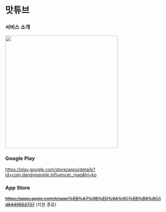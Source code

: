 # 맛튜브

### 서비스 소개
<img width="360" src="https://github.com/user-attachments/assets/c9ca9a16-c24b-4940-a5a1-593c5493e32e" />
<br />

### Google Play
https://play.google.com/store/apps/details?id=com.dandypeople.influencer_map&hl=ko

### App Store
<del>https://apps.apple.com/tr/app/%EB%A7%9B%ED%8A%9C%EB%B8%8C/id6449652727</del>
(지원 종료)
